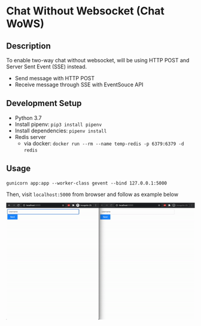 # Chat Without Websocket (Chat WoWS)

## Description

To enable two-way chat without websocket, will be using HTTP POST and
Server Sent Event (SSE) instead.

- Send message with HTTP POST
- Receive message through SSE with EventSouce API

## Development Setup

- Python 3.7
- Install pipenv: `pip3 install pipenv`
- Install dependencies: `pipenv install`
- Redis server
  - via docker: `docker run --rm --name temp-redis -p 6379:6379 -d redis`

## Usage

```shell script
gunicorn app:app --worker-class gevent --bind 127.0.0.1:5000
```

Then, visit `localhost:5000` from browser and follow as example below

![](docs/demo.gif)

